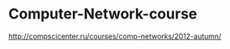 Computer-Network-course
=======================

http://compscicenter.ru/courses/comp-networks/2012-autumn/
